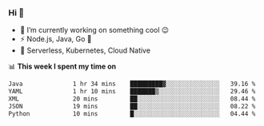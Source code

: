 ### Hi 👋

<!--
**nodejh/nodejh** is a ✨ _special_ ✨ repository because its `README.md` (this file) appears on your GitHub profile.

Here are some ideas to get you started:

- 🔭 I’m currently working on ...
- 🌱 I’m currently learning ...
- 👯 I’m looking to collaborate on ...
- 🤔 I’m looking for help with ...
- 💬 Ask me about ...
- 📫 How to reach me: ...
- 😄 Pronouns: ...
- ⚡ Fun fact: ...
-->

- 🔭 I’m currently working on something cool :wink:
- ⚡ Node.js, Java, Go :thought_balloon:
- 🤖 Serverless, Kubernetes, Cloud Native

📊 **This week I spent my time on**

<!--START_SECTION:waka-->

```txt
Java              1 hr 34 mins    █████████▓░░░░░░░░░░░░░░░   39.16 %
YAML              1 hr 10 mins    ███████▒░░░░░░░░░░░░░░░░░   29.46 %
XML               20 mins         ██░░░░░░░░░░░░░░░░░░░░░░░   08.44 %
JSON              19 mins         ██░░░░░░░░░░░░░░░░░░░░░░░   08.22 %
Python            10 mins         █░░░░░░░░░░░░░░░░░░░░░░░░   04.44 %
```

<!--END_SECTION:waka-->


<!--
:traffic_light: **Visitors**

![visitors](https://visitor-badge.glitch.me/badge?page_id=nodejh.nodejh)
-->
